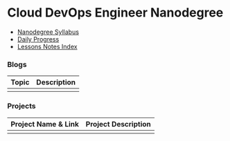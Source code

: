 # Cloud DevOps Engineer Nanodegree

- [Nanodegree Syllabus](https://www.udacity.com/course/cloud-dev-ops-nanodegree--nd9991)
- [Daily Progress](https://github.com/accakks/DevOps-Engineer-Nanodegree/blob/master/Daily-log.md)
- [Lessons Notes Index](https://github.com/accakks/DevOps-Engineer-Nanodegree/blob/master/Lesson%20Notes/Index.md)

### Blogs 
| Topic |Description |
| ------------- | ------------- |
|   |   |

### Projects

| Project Name & Link | Project Description |
| ------------- | ------------- |
|   |   |




